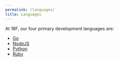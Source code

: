 ```yaml
---
permalink: /languages/
title: Languages
---
```

At 18F, our four primary development languages are:

- [Go](./go/)
- [NodeJS](./node/)
- [Python](./python/)
- [Ruby](./ruby/)
